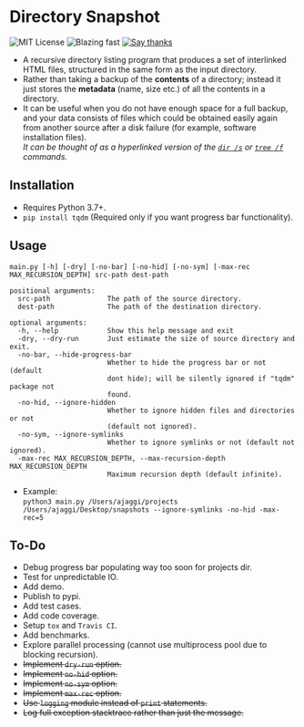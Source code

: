 # Directory Snapshot

![MIT License](https://img.shields.io/badge/license-MIT-green.svg)
![Blazing fast](https://img.shields.io/badge/speed-blazing%20%F0%9F%94%A5-brightgreen.svg)
[![Say thanks](https://img.shields.io/badge/Say%20Thanks-!-1EAEDB.svg)](https://saythanks.io/to/Anmol-Singh-Jaggi)

- A recursive directory listing program that produces a set of interlinked HTML files, structured in the same form as the input directory.
- Rather than taking a backup of the **contents** of a directory; instead it just stores the **metadata** (name, size etc.) of all the contents in a directory.  
- It can be useful when you do not have enough space for a full backup, and your data consists of files which could be obtained easily again from another source after a disk failure (for example, software installation files).  
  *It can be thought of as a hyperlinked version of the [`dir /s`][1] or [`tree /f`][2] commands.*

## Installation
 - Requires Python 3.7+.
 - `pip install tqdm` (Required only if you want progress bar functionality).

## Usage

```
main.py [-h] [-dry] [-no-bar] [-no-hid] [-no-sym] [-max-rec MAX_RECURSION_DEPTH] src-path dest-path

positional arguments:
  src-path              The path of the source directory.
  dest-path             The path of the destination directory.

optional arguments:
  -h, --help            Show this help message and exit
  -dry, --dry-run       Just estimate the size of source directory and exit.
  -no-bar, --hide-progress-bar
                        Whether to hide the progress bar or not (default
                        dont hide); will be silently ignored if "tqdm" package not
                        found.
  -no-hid, --ignore-hidden
                        Whether to ignore hidden files and directories or not
                        (default not ignored).
  -no-sym, --ignore-symlinks
                        Whether to ignore symlinks or not (default not ignored).
  -max-rec MAX_RECURSION_DEPTH, --max-recursion-depth MAX_RECURSION_DEPTH
                        Maximum recursion depth (default infinite).
```

 - Example:  
   `python3 main.py /Users/ajaggi/projects /Users/ajaggi/Desktop/snapshots --ignore-symlinks -no-hid -max-rec=5`

## To-Do
 - Debug progress bar populating way too soon for projects dir.
 - Test for unpredictable IO.
 - Add demo.
 - Publish to pypi.
 - Add test cases.
 - Add code coverage.
 - Setup `tox` and `Travis CI`.
 - Add benchmarks.
 - Explore parallel processing (cannot use multiprocess pool due to blocking recursion).
 - ~~Implement `dry-run` option.~~
 - ~~Implement `no-hid` option.~~
 - ~~Implement `no-sym` option.~~
 - ~~Implement `max-rec` option.~~
 - ~~Use `logging` module instead of `print` statements.~~
 - ~~Log full exception stacktrace rather than just the message.~~

[1]:https://technet.microsoft.com/en-in/library/cc755121.aspx
[2]:https://www.microsoft.com/resources/documentation/windows/xp/all/proddocs/en-us/tree.mspx?mfr=true
